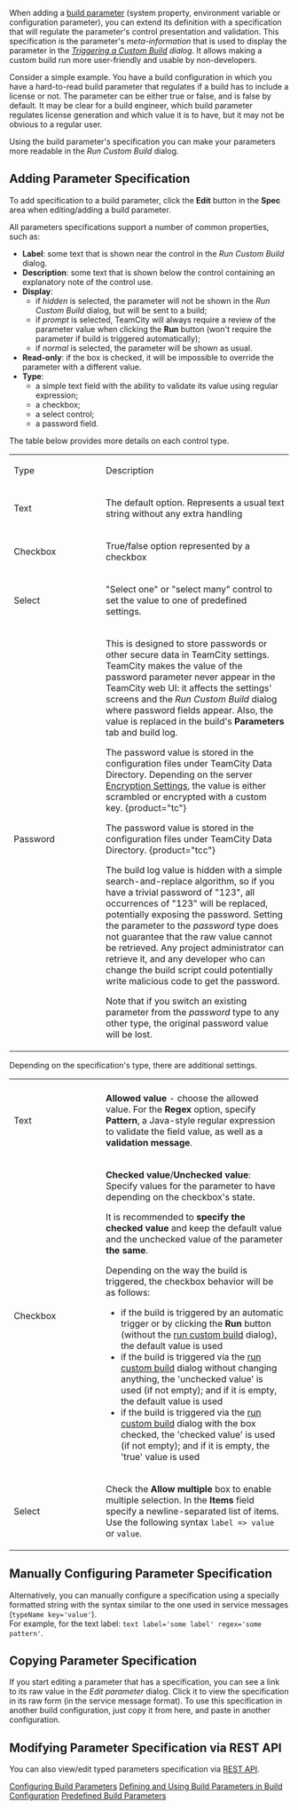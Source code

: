 [//]: # (title: Typed Parameters)
[//]: # (auxiliary-id: Typed Parameters)

When adding a [build parameter](configuring-build-parameters.md) (system property, environment variable or configuration parameter), you can extend its definition with a specification that will regulate the parameter's control presentation and validation. This specification is the parameter's _meta-information_ that is used to display the parameter in the _[Triggering a Custom Build](triggering-a-custom-build.md) dialog_. It allows making a custom build run more user-friendly and usable by non-developers.

Consider a simple example. You have a build configuration in which you have a hard-to-read build parameter that regulates if a build has to include a license or not. The parameter can be either true or false, and is false by default. It may be clear for a build engineer, which build parameter regulates license generation and which value it is to have, but it may not be obvious to a regular user.

Using the build parameter's specification you can make your parameters more readable in the _Run Custom Build_ dialog.

## Adding Parameter Specification

To add specification to a build parameter, click the __Edit__ button in the __Spec__ area when editing/adding a build parameter.

All parameters specifications support a number of common properties, such as:
* __Label__: some text that is shown near the control in the _Run Custom Build_ dialog.
* __Description__: some text that is shown below the control containing an explanatory note of the control use.
* __Display__:
   * if _hidden_ is selected, the parameter will not be shown in the _Run Custom Build_ dialog, but will be sent to a build;
   * if _prompt_ is selected, TeamCity will always require a review of the parameter value when clicking the __Run__ button (won't require the parameter if build is triggered automatically);
   * if _normal_ is selected, the parameter will be shown as usual.
* __Read-only__: if the box is checked, it will be impossible to override the parameter with a different value.
* __Type__:
   * a simple text field with the ability to validate its value using regular expression;
   * a checkbox;
   * a select control;
   * a password field.

The table below provides more details on each control type.

<table><tr>

<td width="150">

Type

</td>

<td>

Description

</td></tr><tr>

<td>

Text

</td>

<td>

The default option. Represents a usual text string without any extra handling

</td></tr><tr>

<td>

Checkbox

</td>

<td>

True/false option represented by a checkbox

</td></tr><tr>

<td>

Select

</td>

<td>

"Select one" or "select many" control to set the value to one of predefined settings.

</td></tr><tr>

<td>

Password

</td>

<td>

This is designed to store passwords or other secure data in TeamCity settings. TeamCity makes the value of the password parameter never appear in the TeamCity web UI: it affects the settings' screens and the _Run Custom Build_ dialog where password fields appear. Also, the value is replaced in the build's __Parameters__ tab and build log.

The password value is stored in the configuration files under TeamCity Data Directory. Depending on the server [Encryption Settings](teamcity-configuration-and-maintenance.md#encryption-settings), the value is either scrambled or encrypted with a custom key.
{product="tc"}

The password value is stored in the configuration files under TeamCity Data Directory.
{product="tcc"}

The build log value is hidden with a simple search-and-replace algorithm, so if you have a trivial password of "123", all occurrences of "123" will be replaced, potentially exposing the password. Setting the parameter to the _password_ type does not guarantee that the raw value cannot be retrieved. Any project administrator can retrieve it, and any developer who can change the build script could potentially write malicious code to get the password.

Note that if you switch an existing parameter from the _password_ type to any other type, the original password value will be lost.

</td></tr></table>

Depending on the specification's type, there are additional settings.

<table>

<tr><td width="150"></td><td></td></tr>

<tr>

<td>

Text


</td>

<td>

__Allowed value__ - choose the allowed value. For the __Regex__ option, specify __Pattern__, a Java-style regular expression to validate the field value, as well as a __validation message__.


</td></tr><tr>

<td>

Checkbox


</td>

<td>

__Checked value__/__Unchecked value__: Specify values for the parameter to have depending on the checkbox's state.

It is recommended to __specify the checked value__ and keep the default value and the unchecked value of the parameter __the same__.

Depending on the way the build is triggered, the checkbox behavior will be as follows:
* if the build is triggered by an automatic trigger or by clicking the __Run__ button (without the [run custom build](triggering-a-custom-build.md) dialog), the default value is used
* if the build is triggered via the [run custom build](triggering-a-custom-build.md) dialog without changing anything, the 'unchecked value' is used (if not empty); and if it is empty, the default value is used
* if the build is triggered via the [run custom build](triggering-a-custom-build.md) dialog with the box checked, the 'checked value' is used (if not empty); and if it is empty, the 'true' value is used

</td></tr><tr>

<td>

Select


</td>

<td>

Check the __Allow multiple__ box to enable multiple selection. In the __Items__ field specify a newline-separated list of items. Use the following syntax `label => value` or `value`.

</td></tr></table>

## Manually Configuring Parameter Specification

Alternatively, you can manually configure a specification using a specially formatted string with the syntax similar to the one used in service messages (`typeName key='value'`).   
For example, for the text label: `text label='some label' regex='some pattern'`.

## Copying Parameter Specification

If you start editing a parameter that has a specification, you can see a link to its raw value in the _Edit parameter_ dialog. Click it to view the specification in its raw form (in the service message format). To use this specification in another build configuration, just copy it from here, and paste in another configuration.

## Modifying Parameter Specification via REST API

You can also view/edit typed parameters specification via [REST API](https://www.jetbrains.com/help/teamcity/rest/manage-typed-parameters.html).

 <seealso>
        <category ref="admin-guide">
            <a href="configuring-build-parameters.md">Configuring Build Parameters</a>
            <a href="configuring-build-parameters.md">Defining and Using Build Parameters in Build Configuration</a>
            <a href="predefined-build-parameters.md">Predefined Build Parameters</a>
        </category>
</seealso>